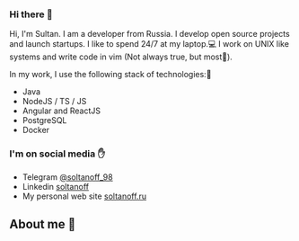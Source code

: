 ### Hi there 👋

Hi, I'm Sultan. I am a developer from Russia. I develop open source projects and launch startups. I like to spend 24/7 at my laptop.💻
I work on UNIX like systems and write code in vim (Not always true, but most👀).

In my work, I use the following stack of technologies:🔨
- Java
- NodeJS / TS / JS
- Angular and ReactJS
- PostgreSQL
- Docker

### I'm on social media ✋
- Telegram [@soltanoff_98](https://t.me/soltanoff_98)
- Linkedin [soltanoff](https://www.linkedin.com/in/soltanoff98/)
- My personal web site [soltanoff.ru](https://soltanoff.ru)

## About me 🤟


[go-shield]: https://img.shields.io/badge/Go-00ADD8?style=for-the-badge&logo=go&logoColor=white
